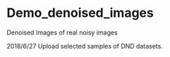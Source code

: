 # Demo_denoised_images
Denoised Images of real noisy images

2018/6/27 Upload selected samples of DND datasets. 
